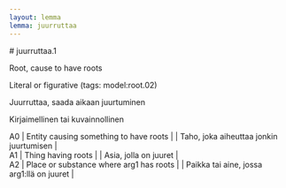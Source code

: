 ```yaml
---
layout: lemma
lemma: juurruttaa
---
```


<div class="sense">
# <span class="sensename">juurruttaa.1</span>

<span class="description">Root, cause to have roots</span>

Literal or figurative (tags: model:root.02)

<span class="description">Juurruttaa, saada aikaan juurtuminen</span>

Kirjaimellinen tai kuvainnollinen

A0 | Entity causing something to have roots |   | Taho, joka aiheuttaa jonkin juurtumisen |  
A1 | Thing having roots |   | Asia, jolla on juuret |  
A2 | Place or substance where arg1 has roots |   | Paikka tai aine, jossa arg1:llä on juuret |  

</div>

